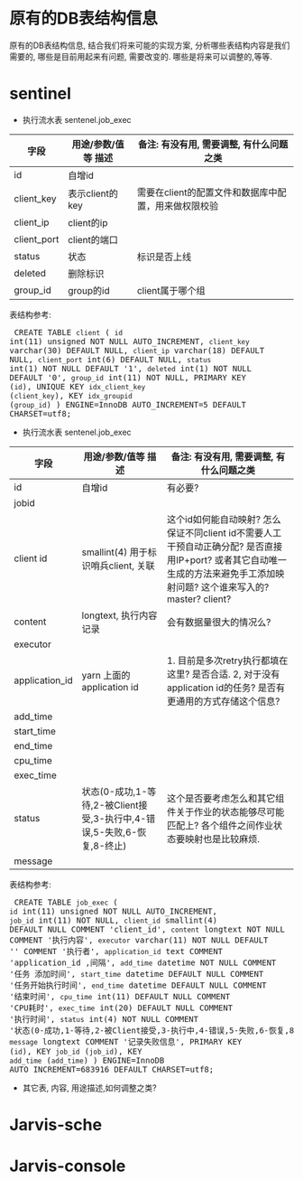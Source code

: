 # 原有的DB表结构信息

原有的DB表结构信息, 结合我们将来可能的实现方案, 分析哪些表结构内容是我们需要的, 哪些是目前用起来有问题, 需要改变的. 哪些是将来可以调整的,等等.

# sentinel

* 执行流水表 sentenel.job_exec

字段 | 用途/参数/值等 描述 | 备注: 有没有用, 需要调整, 有什么问题之类 |
-----|-----|-----|
id | 自增id |  |
client_key | 表示client的key | 需要在client的配置文件和数据库中配置，用来做权限校验 |
client_ip |  client的ip |  |
client_port | client的端口 |  |
status | 状态 | 标识是否上线 |
deleted | 删除标识 |  |
group_id | group的id | client属于哪个组 |


表结构参考:
<pre/>
CREATE TABLE `client` (
  `id` int(11) unsigned NOT NULL AUTO_INCREMENT,
  `client_key` varchar(30) DEFAULT NULL,
  `client_ip` varchar(18) DEFAULT NULL,
  `client_port` int(6) DEFAULT NULL,
  `status` int(1) NOT NULL DEFAULT '1',
  `deleted` int(1) NOT NULL DEFAULT '0',
  `group_id` int(11) NOT NULL,
  PRIMARY KEY (`id`),
  UNIQUE KEY `idx_client_key` (`client_key`),
  KEY `idx_groupid` (`group_id`)
) ENGINE=InnoDB AUTO_INCREMENT=5 DEFAULT CHARSET=utf8;
</pre>


* 执行流水表 sentenel.job_exec

字段 | 用途/参数/值等 描述 | 备注: 有没有用, 需要调整, 有什么问题之类 |
-----|-----|-----|
id | 自增id | 有必要? |
jobid |  |  |
client id |  smallint(4) 用于标识哨兵client, 关联 | 这个id如何能自动映射? 怎么保证不同client id不需要人工干预自动正确分配? 是否直接用IP+port? 或者其它自动唯一生成的方法来避免手工添加映射问题? 这个谁来写入的? master? client? |
content | longtext, 执行内容记录 | 会有数据量很大的情况么? |
executor |  |  |
application_id | yarn 上面的application id | 1. 目前是多次retry执行都填在这里? 是否合适. 2, 对于没有application id的任务? 是否有更通用的方式存储这个信息? |
add_time |  |  |
start_time |  |  |
end_time |  |  |
cpu_time |  |  |
exec_time |  |  |
status | 状态(0-成功,1-等待,2-被Client接受,3-执行中,4-错误,5-失败,6-恢复,8-终止) | 这个是否要考虑怎么和其它组件关于作业的状态能够尽可能匹配上? 各个组件之间作业状态要映射也是比较麻烦.|
message |  |  |


表结构参考:
<pre/>
CREATE TABLE `job_exec` (
  `id` int(11) unsigned NOT NULL AUTO_INCREMENT,
  `job_id` int(11) NOT NULL,
  `client_id` smallint(4) DEFAULT NULL COMMENT 'client_id',
  `content` longtext NOT NULL COMMENT '执行内容',
  `executor` varchar(11) NOT NULL DEFAULT '' COMMENT '执行者',
  `application_id` text COMMENT 'application_id ,间隔',
  `add_time` datetime NOT NULL COMMENT '任务 添加时间',
  `start_time` datetime DEFAULT NULL COMMENT '任务开始执行时间',
  `end_time` datetime DEFAULT NULL COMMENT '结束时间',
  `cpu_time` int(11) DEFAULT NULL COMMENT 'CPU耗时',
  `exec_time` int(20) DEFAULT NULL COMMENT '执行时间',
  `status` int(4) NOT NULL COMMENT '状态(0-成功,1-等待,2-被Client接受,3-执行中,4-错误,5-失败,6-恢复,8-终止)',
  `message` longtext COMMENT '记录失败信息',
  PRIMARY KEY (`id`),
  KEY `job_id` (`job_id`),
  KEY `add_time` (`add_time`)
) ENGINE=InnoDB AUTO_INCREMENT=683916 DEFAULT CHARSET=utf8;
</pre>


* 其它表, 内容, 用途描述,如何调整之类?


# Jarvis-sche


# Jarvis-console





